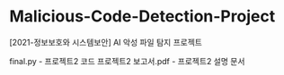 # Malicious-Code-Detection-Project
[2021-정보보호와 시스템보안] AI 악성 파일 탐지 프로젝트

final.py - 프로젝트2 코드
프로젝트2 보고서.pdf - 프로젝트2 설명 문서
